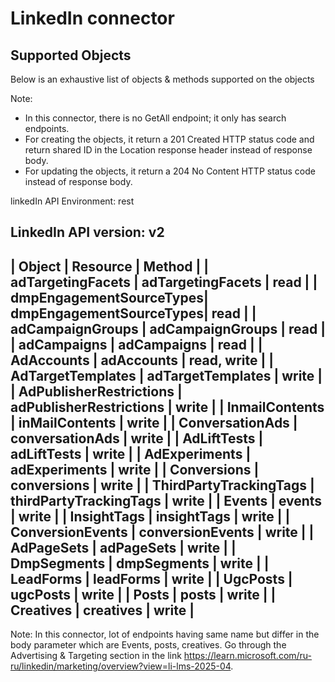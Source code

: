 # LinkedIn connector


## Supported Objects 
Below is an exhaustive list of objects & methods supported on the objects

Note: 
- In this connector, there is no GetAll endpoint; it only has search endpoints.
- For creating the objects, it return a 201 Created HTTP status code and return shared ID in the Location response header instead of response body.
- For updating the objects, it return a 204 No Content HTTP status code instead of response body.

linkedIn API Environment: rest

LinkedIn API version: v2
---------------------------------------------------------------------
| Object                  | Resource                | Method        |
| adTargetingFacets       | adTargetingFacets       | read          |
| dmpEngagementSourceTypes| dmpEngagementSourceTypes| read          |
| adCampaignGroups        | adCampaignGroups        | read          |
| adCampaigns             | adCampaigns             | read          |
| AdAccounts              | adAccounts              | read, write   |
| AdTargetTemplates       | adTargetTemplates       | write         |
| AdPublisherRestrictions | adPublisherRestrictions | write         |
| InmailContents          | inMailContents          | write         |
| ConversationAds         | conversationAds         | write         |
| AdLiftTests             | adLiftTests             | write         |
| AdExperiments           | adExperiments           | write         |
| Conversions             | conversions             | write         |
| ThirdPartyTrackingTags  | thirdPartyTrackingTags  | write         |
| Events                  | events                  | write         |
| InsightTags             | insightTags             | write         |
| ConversionEvents        | conversionEvents        | write         |
| AdPageSets              | adPageSets              | write         |
| DmpSegments             | dmpSegments             | write         |
| LeadForms               | leadForms               | write         |
| UgcPosts                | ugcPosts                | write         | 
| Posts                   | posts                   | write         |
| Creatives               | creatives               | write         |
---------------------------------------------------------------------

Note: In this connector, lot of endpoints having same name but differ in the body parameter which are Events, posts, creatives. Go through the Advertising & Targeting section in the link https://learn.microsoft.com/ru-ru/linkedin/marketing/overview?view=li-lms-2025-04.